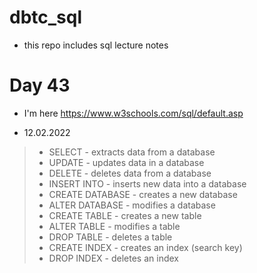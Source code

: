 # dbtc_sql
+ this repo includes sql lecture notes

# Day 43
+ I'm here https://www.w3schools.com/sql/default.asp
- 12.02.2022

> -  SELECT - extracts data from a database
> -  UPDATE - updates data in a database
> -  DELETE - deletes data from a database
> -  INSERT INTO - inserts new data into a database
> -  CREATE DATABASE - creates a new database
> -  ALTER DATABASE - modifies a database
> -  CREATE TABLE - creates a new table
> -  ALTER TABLE - modifies a table
> -  DROP TABLE - deletes a table
> -  CREATE INDEX - creates an index (search key)
> -  DROP INDEX - deletes an index